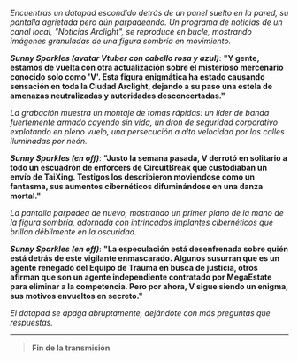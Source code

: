 _Encuentras un datapad escondido detrás de un panel suelto en la pared, su pantalla agrietada pero aún parpadeando. Un programa de noticias de un canal local, "Noticias Arclight", se reproduce en bucle, mostrando imágenes granuladas de una figura sombría en movimiento._

**_Sunny Sparkles (avatar Vtuber con cabello rosa y azul)_**:
**"Y gente, estamos de vuelta con otra actualización sobre el misterioso mercenario conocido solo como 'V'. Esta figura enigmática ha estado causando sensación en toda la Ciudad Arclight, dejando a su paso una estela de amenazas neutralizadas y autoridades desconcertadas."**

_La grabación muestra un montaje de tomas rápidas: un líder de banda fuertemente armado cayendo sin vida, un dron de seguridad corporativo explotando en pleno vuelo, una persecución a alta velocidad por las calles iluminadas por neón._

**_Sunny Sparkles (en off)_**:
**"Justo la semana pasada, V derrotó en solitario a todo un escuadrón de enforcers de CircuitBreak que custodiaban un envío de TaiXing. Testigos los describieron moviéndose como un fantasma, sus aumentos cibernéticos difuminándose en una danza mortal."**

_La pantalla parpadea de nuevo, mostrando un primer plano de la mano de la figura sombría, adornada con intrincados implantes cibernéticos que brillan débilmente en la oscuridad._

**_Sunny Sparkles (en off)_**:
**"La especulación está desenfrenada sobre quién está detrás de este vigilante enmascarado. Algunos susurran que es un agente renegado del Equipo de Trauma en busca de justicia, otros afirman que son un agente independiente contratado por MegaEstate para eliminar a la competencia. Pero por ahora, V sigue siendo un enigma, sus motivos envueltos en secreto."**

_El datapad se apaga abruptamente, dejándote con más preguntas que respuestas._

---

> **Fin de la transmisión**
